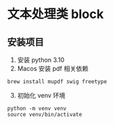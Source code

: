 # 文本处理类 block

## 安装项目

1. 安装 python 3.10
2. Macos 安装 pdf 相关依赖

```shell
brew install mupdf swig freetype
```

3. 初始化 venv 环境

```shell
python -m venv venv
source venv/bin/activate
```
